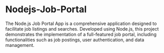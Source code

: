 # Nodejs-Job-Portal
​The Node.js Job Portal App is a comprehensive application designed to facilitate job listings and searches. Developed using Node.js, this project demonstrates the implementation of a full-featured job portal, including functionalities such as job postings, user authentication, and data management.
